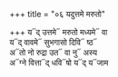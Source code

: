 +++
title = "०६ यदुत्तमे मरुतो"

+++
य᳓द् उत्तमे᳓ मरुतो मध्यमे᳓ वा  
य᳓द् वावमे᳓ सुभगासो दिवि᳓ ष्ठ᳓  
अ᳓तो नो रुद्रा उत᳓ वा नु᳓ अस्य  
अ᳓ग्ने वित्ता᳓द् धवि᳓षो य᳓द् य᳓जाम